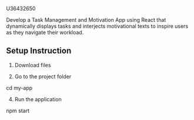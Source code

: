 U36432650

Develop a Task Management and Motivation App using React that dynamically displays tasks and interjects motivational texts to inspire users as they navigate their workload.

## Setup Instruction
1. Download files

2. Go to the project folder

cd my-app

4. Run the application

npm start 